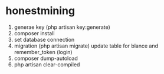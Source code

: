# honestmining
1. generae key (php artisan key:generate)
2. composer install
3. set database connection
4. migration (php artisan migrate)
   update table for blance and remember_token (login)
5. composer dump-autoload
6. php artisan clear-compiled
